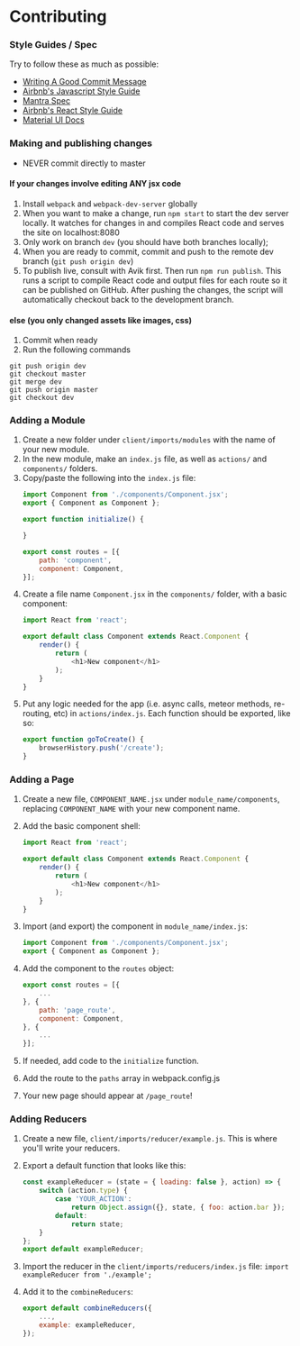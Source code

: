 Contributing
============

### Style Guides / Spec
Try to follow these as much as possible:
* [Writing A Good Commit Message](http://chris.beams.io/posts/git-commit/)
* [Airbnb's Javascript Style Guide](https://github.com/airbnb/javascript)
* [Mantra Spec](https://kadirahq.github.io/mantra/)
* [Airbnb's React Style Guide](https://github.com/airbnb/javascript/tree/master/react)
* [Material UI Docs](http://www.material-ui.com/#/components/app-bar)

### Making and publishing changes

* NEVER commit directly to master

#### If your changes involve editing ANY jsx code

1. Install `webpack` and `webpack-dev-server` globally
2. When you want to make a change, run `npm start` to start the dev server locally. It watches for changes in and compiles React code and serves the site on localhost:8080
3. Only work on branch `dev` (you should have both branches locally);
4. When you are ready to commit, commit and push to the remote dev branch (`git push origin dev`)
5. To publish live, consult with Avik first. Then run `npm run publish`. This runs a script to compile React code and output files for each route so it can be published on GitHub. After pushing the changes, the script will automatically checkout back to the development branch. 

#### else (you only changed assets like images, css)

1. Commit when ready
2. Run the following commands
```
git push origin dev
git checkout master
git merge dev 
git push origin master
git checkout dev
```

### Adding a Module

1. Create a new folder under `client/imports/modules` with the name of your new module.
2. In the new module, make an `index.js` file, as well as `actions/` and `components/` folders.
3. Copy/paste the following into the `index.js` file:
    ```js
    import Component from './components/Component.jsx';
    export { Component as Component };

    export function initialize() {

    }

    export const routes = [{
        path: 'component',
        component: Component,
    }];
    ```
4. Create a file name `Component.jsx` in the `components/` folder, with a basic component:
    ```js
    import React from 'react';

    export default class Component extends React.Component {
        render() {
            return (
                <h1>New component</h1>
            );
        }
    }
    ```
5. Put any logic needed for the app (i.e. async calls, meteor methods, re-routing, etc) in `actions/index.js`. Each function should be exported, like so:
    ```js
    export function goToCreate() {
        browserHistory.push('/create');
    }
    ```

### Adding a Page
1. Create a new file, `COMPONENT_NAME.jsx` under `module_name/components`, replacing `COMPONENT_NAME` with your new component name.
2. Add the basic component shell:
    ```js
    import React from 'react';

    export default class Component extends React.Component {
        render() {
            return (
                <h1>New component</h1>
            );
        }
    }
    ```
3. Import (and export) the component in `module_name/index.js`:

    ```js
    import Component from './components/Component.jsx';
    export { Component as Component };
    ```
4. Add the component to the `routes` object:

    ```js
    export const routes = [{
        ...
    }, {
        path: 'page_route',
        component: Component,
    }, {
        ...
    }];
    ```
5. If needed, add code to the `initialize` function.
6. Add the route to the `paths` array in webpack.config.js
7. Your new page should appear at `/page_route`!

### Adding Reducers
1. Create a new file, `client/imports/reducer/example.js`. This is where you'll write your reducers.
2. Export a default function that looks like this:

    ```js
    const exampleReducer = (state = { loading: false }, action) => {
        switch (action.type) {
            case 'YOUR_ACTION':
                return Object.assign({}, state, { foo: action.bar });
            default:
                return state;
        }
    };
    export default exampleReducer;
    ```
3. Import the reducer in the `client/imports/reducers/index.js` file: `import exampleReducer from './example';`
4. Add it to the `combineReducers`:

    ```js
    export default combineReducers({
        ...,
        example: exampleReducer,
    });
    ```
